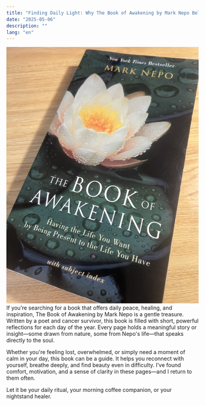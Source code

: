 ```yaml
---
title: "Finding Daily Light: Why The Book of Awakening by Mark Nepo Belongs on Your Shelf"
date: "2025-05-06"
description: ""
lang: "en"
---
```

![AwakeningBook](./Awakening.jpeg)
If you’re searching for a book that offers daily peace, healing, and inspiration, The Book of Awakening by Mark Nepo is a gentle treasure. Written by a poet and cancer survivor, this book is filled with short, powerful reflections for each day of the year. Every page holds a meaningful story or insight—some drawn from nature, some from Nepo's life—that speaks directly to the soul.

Whether you're feeling lost, overwhelmed, or simply need a moment of calm in your day, this book can be a guide. It helps you reconnect with yourself, breathe deeply, and find beauty even in difficulty. I’ve found comfort, motivation, and a sense of clarity in these pages—and I return to them often.

Let it be your daily ritual, your morning coffee companion, or your nightstand healer.

